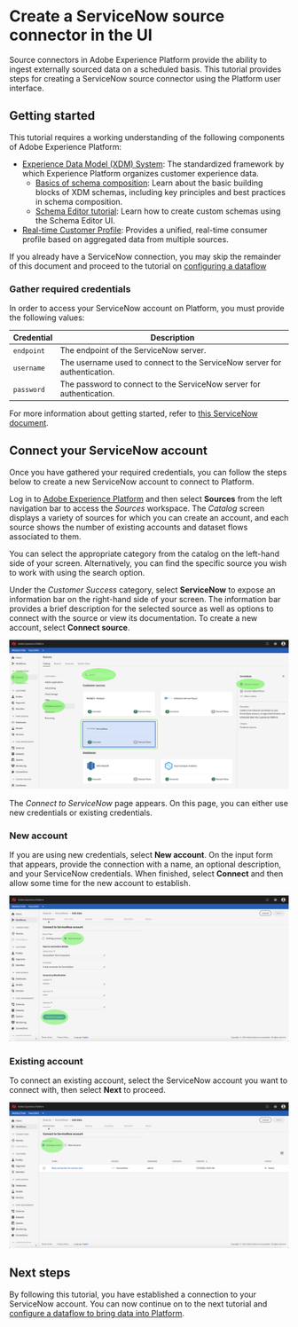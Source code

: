# Create a ServiceNow source connector in the UI

Source connectors in Adobe Experience Platform provide the ability to ingest externally sourced data on a scheduled basis. This tutorial provides steps for creating a ServiceNow source connector using the Platform user interface.

## Getting started

This tutorial requires a working understanding of the following components of Adobe Experience Platform:

-   [Experience Data Model (XDM) System](./../../../../technical_overview/schema_registry/xdm_system/xdm_system_in_experience_platform.md): The standardized framework by which Experience Platform organizes customer experience data.
    -   [Basics of schema composition](./../../../../technical_overview/schema_registry/schema_composition/schema_composition.md): Learn about the basic building blocks of XDM schemas, including key principles and best practices in schema composition.
    -   [Schema Editor tutorial](./../../../../tutorials/schema_editor_tutorial/schema_editor_tutorial.md): Learn how to create custom schemas using the Schema Editor UI.
-   [Real-time Customer Profile](./../../../../technical_overview/unified_profile_architectural_overview/unified_profile_architectural_overview.md): Provides a unified, real-time consumer profile based on aggregated data from multiple sources.

If you already have a ServiceNow connection, you may skip the remainder of this document and proceed to the tutorial on [configuring a dataflow](./configure-cs-dataflow-tutorial.md)

### Gather required credentials

In order to access your ServiceNow account on Platform, you must provide the following values:

| Credential | Description |
| ---------- | ----------- |
| `endpoint` | The endpoint of the ServiceNow server. |
| `username` | The username used to connect to the ServiceNow server for authentication. |
| `password` | The password to connect to the ServiceNow server for authentication. |

For more information about getting started, refer to [this ServiceNow document](https://developer.servicenow.com/app.do#!/rest_api_doc?v=newyork&id=r_TableAPI-GET).

## Connect your ServiceNow account

Once you have gathered your required credentials, you can follow the steps below to create a new ServiceNow account to connect to Platform.

Log in to <a href="https://platform.adobe.com" target="_blank">Adobe Experience Platform</a> and then select **Sources** from the left navigation bar to access the *Sources* workspace. The *Catalog* screen displays a variety of sources for which you can create an account, and each source shows the number of existing accounts and dataset flows associated to them.

You can select the appropriate category from the catalog on the left-hand side of your screen. Alternatively, you can find the specific source you wish to work with using the search option.

Under the *Customer Success* category, select **ServiceNow** to expose an information bar on the right-hand side of your screen. The information bar provides a brief description for the selected source as well as options to connect with the source or view its documentation. To create a new account, select **Connect source**.

![](./images/servicenow/catalog.png)

The *Connect to ServiceNow* page appears. On this page, you can either use new credentials or existing credentials.

### New account

If you are using new credentials, select **New account**. On the input form that appears, provide the  connection with a name, an optional description, and your ServiceNow credentials. When finished, select **Connect** and then allow some time for the new account to establish.

![](./images/servicenow/new-credentials.png)

### Existing account

To connect an existing account, select the ServiceNow account you want to connect with, then select **Next** to proceed.

![](./images/servicenow/existing-credentials.png)

## Next steps

By following this tutorial, you have established a connection to your ServiceNow account. You can now continue on to the next tutorial and [configure a dataflow to bring data into Platform](./configure-cs-dataflow-tutorial.md).
